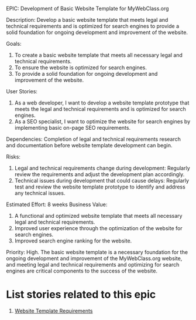 EPIC: Development of Basic Website Template for MyWebClass.org

Description: Develop a basic website template that meets legal and technical requirements and is optimized for search engines to provide a solid foundation for ongoing development and improvement of the website.

Goals:
1. To create a basic website template that meets all necessary legal and technical requirements.
2. To ensure the website is optimized for search engines.
3. To provide a solid foundation for ongoing development and improvement of the website.

User Stories:
1. As a web developer, I want to develop a website template prototype that meets the legal and technical requirements and is optimized for search engines.
2. As a SEO specialist, I want to optimize the website for search engines by implementing basic on-page SEO requirements.

Dependencies: Completion of legal and technical requirements research and documentation before website template development can begin.

Risks:
1. Legal and technical requirements change during development: Regularly review the requirements and adjust the development plan accordingly.
2. Technical issues during development that could cause delays: Regularly test and review the website template prototype to identify and address any technical issues.

Estimated Effort: 8 weeks
Business Value:
1. A functional and optimized website template that meets all necessary legal and technical requirements.
2. Improved user experience through the optimization of the website for search engines.
3. Improved search engine ranking for the website.

Priority: High. The basic website template is a necessary foundation for the ongoing development and improvement of the MyWebClass.org website, and meeting legal and technical requirements and optimizing for search engines are critical components to the success of the website.

# List stories related to this epic
1. [Website Template Requirements](https://github.com/Chrissquared31/mywebclass-agile-docs/blob/dcd9c9dcfefd61278035b3e9a019363b3c76062b/documentation/theme_1/initiatives/Epic/User%20Stories/Website%20Template%20Requirements.md)
